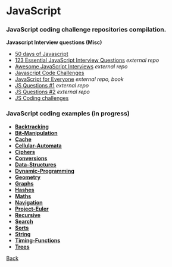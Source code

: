# JavaScript
### JavaScript coding challenge repositories compilation.

**Javascript Interview questions (Misc)**
- [50 days of Javascript](./50-Days-of-JavaScript/README.md)
- [123 Essential JavaScript Interview Questions](https://github.com/ganqqwerty/123-Essential-JavaScript-Interview-Questions) *external repo*
- [Awesome JavaScript Interviews](https://github.com/rohan-paul/Awesome-JavaScript-Interviews) *external repo*
- [Javascript Code Challenges](./javascript-code-challenges/README.md)
- [JavaScript for Everyone](https://github.com/Asabeneh/JavaScript-for-Everyone) *external repo, book*
- [JS Questions #1](https://github.com/sudheerj/javascript-interview-questions) *external repo*
- [JS Questions #2](https://github.com/lydiahallie/javascript-questions) *external repo*
- [JS Coding challenges](./js-coding-challenges/README.md)

### JavaScript coding examples (in progress)
* [**Backtracking**](./Backtracking/README.md)
* [**Bit-Manipulation**](./Bit-Manipulation/README.md)
* [**Cache**](./Cache/README.md)
* [**Cellular-Automata**](./Cellular-Automata/README.md)
* [**Ciphers**](./Ciphers/README.md)
* [**Conversions**](./Conversions/README.md)
* [**Data-Structures**](./Data-Structures/README.md)
* [**Dynamic-Programming**](./Dynamic-Programming/README.md)
* [**Geometry**](./Geometry/README.md)
* [**Graphs**](./Graphs/README.md)
* [**Hashes**](./Hashes/README.md)
* [**Maths**](./Maths/README.md)
* [**Navigation**](./Navigation/README.md)
* [**Project-Euler**](./Project-Euler/README.md)
* [**Recursive**](./Recursive/README.md)
* [**Search**](./Search/README.md)
* [**Sorts**](./Sorts/README.md)
* [**String**](./String/README.md)
* [**Timing-Functions**](./Timing-Functions/README.md)
* [**Trees**](./Trees/README.md)

[Back](./../README.md)
